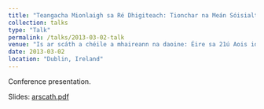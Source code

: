 ```yaml
---
title: "Teangacha Mionlaigh sa Ré Dhigiteach: Tionchar na Meán Sóisialta"
collection: talks
type: "Talk"
permalink: /talks/2013-03-02-talk
venue: "Is ar scáth a chéile a mhaireann na daoine: Éire sa 21ú Aois idir Indibhidiúlacht agus Phobal"
date: 2013-03-02
location: "Dublin, Ireland"
---
```


Conference presentation.

Slides: [arscath.pdf](/files/arscath.pdf)
